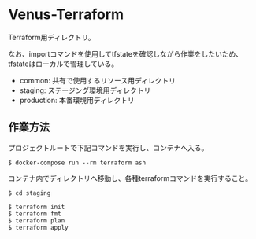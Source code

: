 # Venus-Terraform

Terraform用ディレクトリ。

なお、importコマンドを使用してtfstateを確認しながら作業をしたいため、tfstateはローカルで管理している。

- common: 共有で使用するリソース用ディレクトリ
- staging: ステージング環境用ディレクトリ
- production: 本番環境用ディレクトリ

## 作業方法

プロジェクトルートで下記コマンドを実行し、コンテナへ入る。

```
$ docker-compose run --rm terraform ash
```

コンテナ内でディレクトリへ移動し、各種terraformコマンドを実行すること。

```
$ cd staging

$ terraform init
$ terraform fmt
$ terraform plan
$ terraform apply
```
